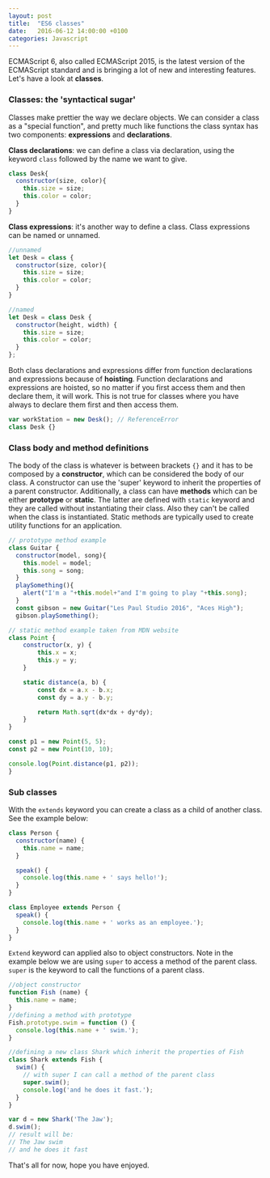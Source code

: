 ```yaml
---
layout: post
title:  "ES6 classes"
date:   2016-06-12 14:00:00 +0100
categories: Javascript
---
```


ECMAScript 6, also called ECMAScript 2015, is the latest version of the ECMAScript standard and is bringing a lot of new and interesting features. Let's have a look at **classes**.

### Classes: the 'syntactical sugar' ###
Classes make prettier the way we declare objects. We can consider a class as a "special function", and pretty much like functions the class syntax has two components: **expressions** and **declarations**.

**Class declarations**: we can define a class via declaration, using the keyword `class` followed by the name we want to give.

```javascript
class Desk{
  constructor(size, color){
    this.size = size;
    this.color = color;
  }
}
```

**Class expressions**: it's another way to define a class. Class expressions can be named or unnamed.

```javascript
//unnamed
let Desk = class {
  constructor(size, color){
    this.size = size;
    this.color = color;
  }
}

//named
let Desk = class Desk {
  constructor(height, width) {
    this.size = size;
    this.color = color;
  }
};
```

Both class declarations and expressions differ from function declarations and expressions because of **hoisting**. Function declarations and expressions are hoisted, so no matter if you first access them and then declare them, it will work. This is not true for classes where you have always to declare them first and then access them.

```javascript
var workStation = new Desk(); // ReferenceError
class Desk {}
```

### Class body and method definitions ###
The body of the class is whatever is between brackets `{}` and it has to be composed by a **constructor**, which can be considered the body of our class. A constructor can use the 'super' keyword to inherit the properties of a parent constructor. Additionally, a class can have **methods** which can be either **prototype** or **static**. The latter are defined with `static` keyword and they are called without instantiating their class. Also they can't be called when the class is instantiated. Static methods are typically used to create utility functions for an application.

```javascript
// prototype method example
class Guitar {
  constructor(model, song){
    this.model = model;
    this.song = song;
  }
  playSomething(){
    alert("I'm a "+this.model+"and I'm going to play "+this.song);
  }
  const gibson = new Guitar("Les Paul Studio 2016", "Aces High");
  gibson.playSomething();

// static method example taken from MDN website
class Point {
    constructor(x, y) {
        this.x = x;
        this.y = y;
    }

    static distance(a, b) {
        const dx = a.x - b.x;
        const dy = a.y - b.y;

        return Math.sqrt(dx*dx + dy*dy);
    }
}

const p1 = new Point(5, 5);
const p2 = new Point(10, 10);

console.log(Point.distance(p1, p2));
}
```

### Sub classes ###
With the `extends` keyword you can create a class as a child of another class. See the example below:

```javascript
class Person {
  constructor(name) {
    this.name = name;
  }

  speak() {
    console.log(this.name + ' says hello!');
  }
}

class Employee extends Person {
  speak() {
    console.log(this.name + ' works as an employee.');
  }
}
```

`Extend` keyword can applied also to object constructors. Note in the example below we are using `super` to access a method of the parent class. `super` is the keyword to call the functions of a parent class.

```javascript
//object constructor
function Fish (name) {
  this.name = name;  
}
//defining a method with prototype
Fish.prototype.swim = function () {
  console.log(this.name + ' swim.');
}

//defining a new class Shark which inherit the properties of Fish
class Shark extends Fish {
  swim() {
    // with super I can call a method of the parent class
    super.swim();
    console.log('and he does it fast.');
  }
}

var d = new Shark('The Jaw');
d.swim();
// result will be:
// The Jaw swim
// and he does it fast
```

That's all for now, hope you have enjoyed.
